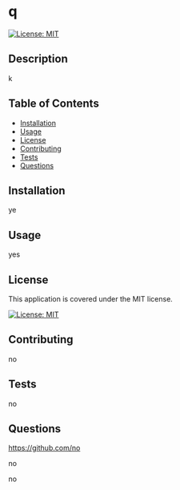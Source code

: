 # q
[![License: MIT](https://img.shields.io/badge/License-MIT-yellow.svg)](https://opensource.org/licenses/MIT)

## Description
k


## Table of Contents
- [Installation](#installation)
- [Usage](#usage)
- [License](#license)
- [Contributing](#contributing)
- [Tests](#tests)
- [Questions](#questions)

## Installation
ye


## Usage
yes


## License
This application is covered under the MIT license.

[![License: MIT](https://img.shields.io/badge/License-MIT-yellow.svg)](https://opensource.org/licenses/MIT)


## Contributing
no


## Tests
no


## Questions
https://github.com/no

no

no